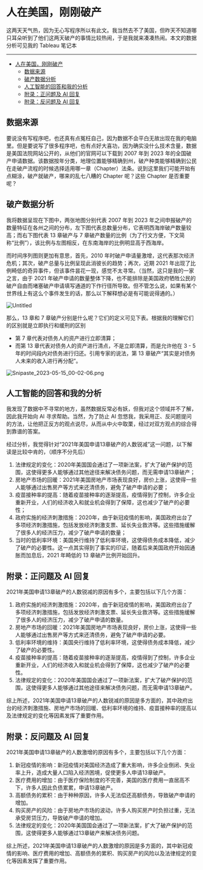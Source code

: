 # 人在美国，刚刚破产

这两天天气热，因为无心写程序所以有此文。我当然去不了美国，但昨天不知道哪只耳朵听到了他们这两天破产的事情比较热闹，于是我就来凑凑热闹。本文的数据分析可见我的 Tableau 笔记本

[](https://public.tableau.com/app/profile/chuncheng1883/viz/bankruptcy-in-us/Story1)

---
- [人在美国，刚刚破产](#人在美国刚刚破产)
  - [数据来源](#数据来源)
  - [破产数据分析](#破产数据分析)
  - [人工智能的回答和我的分析](#人工智能的回答和我的分析)
  - [附录：正问题及 AI 回复](#附录正问题及-ai-回复)
  - [附录：反问题及 AI 回复](#附录反问题及-ai-回复)


## 数据来源

要说没有写程序吧，也还真有点冤枉自己，因为数据不会平白无故出现在我的电脑里。但是要说写了很多程序吧，也有点好大喜功，因为确实没什么技术含量，数据是美国法院网站公开的，从他们的官网可以下载到 2007 年到 2023 年的全国破产申请数据。该数据按年分类，地理位置能够精确到州，破产种类能够精确到公民在走破产流程的时候选择适用哪一章（Chapter）法条。说到这里我们可能开始有点糊涂，破产就破产，哪来的乱七八糟的 Chapter 呢？这些 Chapter 是否重要呢？

[](https://www.uscourts.gov/sites/)

## 破产数据分析

我将数据呈现在下图中，两张地图分别代表 2007 年到 2023 年之间申报破产的数量特征在各州之间的分布，左下图代表总数量分布，它表明西海岸破产数量较高；而右下图代表 13 章破产与 7 章破产数量的比例（为了行文方便，下文简称“比例”），该比例与左图相反，在东南海岸的比例明显高于西海岸。

而时间序列图则更加有意思，首先，2010 年时破产申请量激增，这代表那次经济危机；其次，破产总量与比例呈现此消彼长的趋势；再次，近期 2021 年出现了比例畸低的奇异事件，但该事件昙花一现，感觉不太寻常。（当然，这只是我的一家之言，由于 2021 年破产申请的数量整体下降，也不能排除是美国政府牺牲公民的破产自由而堵塞破产申请填写通道的下作行径所导致。但不管怎么说，如果有某个世界线上有这么个事件发生的话，那么以下解释想必是有可能说得通的。）

![Untitled](%E4%BA%BA%E5%9C%A8%E7%BE%8E%E5%9B%BD%EF%BC%8C%E5%88%9A%E5%88%9A%E7%A0%B4%E4%BA%A7%20ce40cc400d38442c94f022a39e1f5d2e/Untitled.png)

那么，13 章和 7 章破产分别是什么呢？它们的定义可见下表。根据我的理解它们的区别就是立即执行和缓刑的区别

- 第 7 章代表对债务人的资产进行立即清算；
- 而第 13 章代表对债务人的资产进行清点，不是立即清算，而是允许他在 3 - 5 年的时间段内对债务进行归还。引用专家的说法，第 13 章破产“其实是对债务人未来的收入进行再分配”。

![Snipaste_2023-05-15_00-02-06.png](%E4%BA%BA%E5%9C%A8%E7%BE%8E%E5%9B%BD%EF%BC%8C%E5%88%9A%E5%88%9A%E7%A0%B4%E4%BA%A7%20ce40cc400d38442c94f022a39e1f5d2e/Snipaste_2023-05-15_00-02-06.png)

## 人工智能的回答和我的分析

我发现了数据中不寻常的地方，虽然数据反常必有妖，但我对这个领域并不了解，因此我开始向 AI 寻求帮助。当然，为了防止 AI 忽悠我，我采用正、反问题提问的方法，让他把正反方的观点说尽，从而从中火中取栗，经过对双方观点的综合得到靠谱的答案。

经过分析，我觉得针对“2021年美国申请13章破产的人数锐减”这一问题，以下解读是比较中肯的，（顺序不分先后）

1. 法律规定的变化：2020年美国国会通过了一项新法案，扩大了破产保护的范围，这使得更多人能够通过其他途径来解决债务问题，而无需申请13章破产；
2. 房地产市场的回暖：2021年美国房地产市场表现良好，房价上涨，这使得一些人能够通过出售房产等方式来还清债务，避免了破产申请的必要；
3. 疫苗接种率的提高：随着疫苗接种率的逐渐提高，疫情得到了控制，许多企业重新开业，人们的经济收入和就业机会得到了保障，这也减少了破产的必要性；
4. 政府实施的经济刺激措施：2020年，由于新冠疫情的影响，美国政府出台了多项经济刺激措施，包括发放经济刺激支票、延长失业救济等。这些措施缓解了很多人的经济压力，减少了破产申请的数量；
5. 当时的低利率环境：美国央行维持了低利率环境，这使得债务成本降低，减少了破产的必要性。这一点其实得到了事实的印证，随着后来美国政府开始因通胀而加息后，2021 年畸低的 13 章破产比例开始回升。

## 附录：正问题及 AI 回复

2021年美国申请13章破产的人数锐减的原因有多个，主要包括以下几个方面：

1. 政府实施的经济刺激措施：2020年，由于新冠疫情的影响，美国政府出台了多项经济刺激措施，包括发放经济刺激支票、延长失业救济等。这些措施缓解了很多人的经济压力，减少了破产申请的数量。
2. 房地产市场的回暖：2021年美国房地产市场表现良好，房价上涨，这使得一些人能够通过出售房产等方式来还清债务，避免了破产申请的必要。
3. 低利率环境的维持：美国央行维持了低利率环境，这使得债务成本降低，减少了破产的必要性。
4. 疫苗接种率的提高：随着疫苗接种率的逐渐提高，疫情得到了控制，许多企业重新开业，人们的经济收入和就业机会得到了保障，这也减少了破产的必要性。
5. 法律规定的变化：2020年美国国会通过了一项新法案，扩大了破产保护的范围，这使得更多人能够通过其他途径来解决债务问题，而无需申请13章破产。

综上所述，2021年美国申请13章破产的人数锐减的原因是多方面的，其中政府出台的经济刺激措施、房地产市场的回暖、低利率环境的维持、疫苗接种率的提高以及法律规定的变化等因素发挥了重要作用。

## 附录：反问题及 AI 回复

2021年美国申请13章破产的人数激增的原因有多个，主要包括以下几个方面：

1. 新冠疫情的影响：新冠疫情对美国经济造成了重大影响，许多企业倒闭、失业率上升，造成大量人口陷入经济困境，促使更多人申请13章破产。
2. 医疗费用的增加：由于医疗保险制度的不完善，美国的医疗费用一直居高不下，许多人因此负债累累，申请13章破产。
3. 高额债务的累积：由于种种原因，许多人无法偿还高额债务，导致破产申请的增加。
4. 购买房产的风险：由于房地产市场的波动，许多人购买房产时负担过重，无法承受房贷压力，导致破产申请的增加。
5. 法律规定的变化：2020年美国国会通过了一项新法案，扩大了破产保护的范围，这使得更多人能够通过13章破产来解决债务问题。

综上所述，2021年美国申请13章破产的人数激增的原因是多方面的，其中新冠疫情的影响、医疗费用的增加、高额债务的累积、购买房产的风险以及法律规定的变化等因素发挥了重要作用。